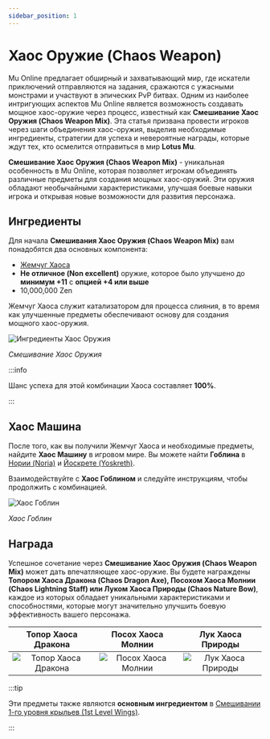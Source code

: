 ```yaml
---
sidebar_position: 1
---
```


# Хаос Оружие (Chaos Weapon)

Mu Online предлагает обширный и захватывающий мир, где искатели приключений отправляются на задания, сражаются с ужасными монстрами и участвуют в эпических PvP битвах. Одним из наиболее интригующих аспектов Mu Online является возможность создавать мощное хаос-оружие через процесс, известный как **Смешивание Хаос Оружия (Chaos Weapon Mix)**. Эта статья призвана провести игроков через шаги объединения хаос-оружия, выделив необходимые ингредиенты, стратегии для успеха и невероятные награды, которые ждут тех, кто осмелится отправиться в мир **Lotus Mu**.

**Смешивание Хаос Оружия (Chaos Weapon Mix)** - уникальная особенность в Mu Online, которая позволяет игрокам объединять различные предметы для создания мощных хаос-оружий. Эти оружия обладают необычайными характеристиками, улучшая боевые навыки игрока и открывая новые возможности для развития персонажа.

## Ингредиенты

Для начала **Смешивания Хаос Оружия (Chaos Weapon Mix)** вам понадобятся два основных компонента:

- [Жемчуг Хаоса](/items/jewels/regular-jewels/jewel-of-chaos)
- **Не отличное (Non excellent)** оружие, которое было улучшено до **минимум +11** с **опцией +4 или выше**
- 10,000,000 Zen

Жемчуг Хаоса служит катализатором для процесса слияния, в то время как улучшенные предметы обеспечивают основу для создания мощного хаос-оружия.

![Ингредиенты Хаос Оружия](/img/crafting/chaos-weapon-mix.png)

_Смешивание Хаос Оружия_

:::info

Шанс успеха для этой комбинации Хаоса составляет **100%**.

:::

## Хаос Машина

После того, как вы получили Жемчуг Хаоса и необходимые предметы, найдите **Хаос Машину** в игровом мире. Вы можете найти **Гоблина** в [Нории (Noria)](/maps/noria) и [Йоскрете (Yoskreth)](/maps/yoskreth).

Взаимодействуйте с **Хаос Гоблином** и следуйте инструкциям, чтобы продолжить с комбинацией.

![Хаос Гоблин](/img/crafting/chaos-goblin.png)

_Хаос Гоблин_

## Награда

Успешное сочетание через **Смешивание Хаос Оружия (Chaos Weapon Mix)** может дать впечатляющее хаос-оружие. Вы будете награждены **Топором Хаоса Дракона (Chaos Dragon Axe), Посохом Хаоса Молнии (Chaos Lightning Staff) или Луком Хаоса Природы (Chaos Nature Bow)**, каждое из которых обладает уникальными характеристиками и способностями, которые могут значительно улучшить боевую эффективность вашего персонажа.

|                     Топор Хаоса Дракона                      |                        Посох Хаоса Молнии                         |                     Лук Хаоса Природы                      |
| :----------------------------------------------------------: | :---------------------------------------------------------------: | :--------------------------------------------------------: |
| ![Топор Хаоса Дракона](/img/items/axes/chaos-dragon-axe.png) | ![Посох Хаоса Молнии](/img/items/staffs/chaos-lighting-staff.png) | ![Лук Хаоса Природы](/img/items/bows/chaos-nature-bow.png) |

:::tip

Эти предметы также являются **основным ингредиентом** в [Смешивании 1-го уровня крыльев (1st Level Wings)](/crafting/wings/first-level-wings).

:::
